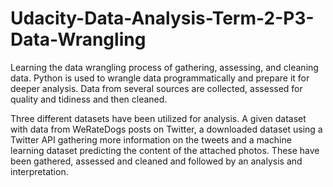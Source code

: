 # Udacity-Data-Analysis-Term-2-P3-Data-Wrangling


Learning the data wrangling process of gathering, assessing, and cleaning data. Python is used to wrangle data programmatically and prepare it for deeper analysis. Data from several sources are collected, assessed for quality and tidiness and then cleaned. 
  
Three different datasets have been utilized for analysis. A given dataset with data from WeRateDogs posts on Twitter, a downloaded dataset using a Twitter API gathering more information on the tweets and a machine learning dataset predicting the content of the attached photos.
These have been gathered, assessed and cleaned and followed by an analysis and interpretation.
